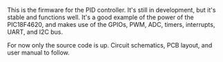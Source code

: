 This is the firmware for the PID controller. It's still in development, but it's stable and functions well. It's a good example of the power of the PIC18F4620, and makes use of the GPIOs, PWM, ADC, timers, interrupts, UART, and I2C bus.

For now only the source code is up. Circuit schematics, PCB layout, and user manual to follow.
